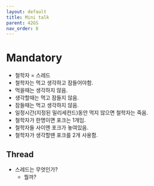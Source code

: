 ```yaml
---
layout: default
title: Mini talk
parent: 42GS
nav_order: 8
---
```



# Mandatory
* 철학자 = 스레드
* 철학자는 먹고 생각하고 잠들어야함.
* 먹을때는 생각하지 않음.
* 생각할때는 먹고 잠들지 않음.
* 잠들때는 먹고 생각하지 않음.
* 일정시간(지정된 밀리세컨드)동안 먹지 않으면 철학자는 죽음.
* 철학자가 한명이면 포크는 1개임.
* 철학자들 사이엔 포크가 놓여있음.
* 철학자가 생각할땐 포크를 2개 사용함.

## Thread
* 스레드는 무엇인가?
	- 뭘까?